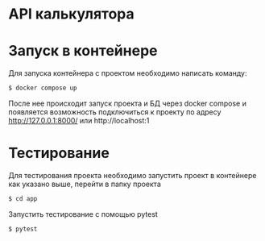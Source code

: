 # API калькулятора 

# Запуск в контейнере
Для запуска контейнера с проектом необходимо написать команду:
```bash
$ docker compose up
```
После нее происходит запуск проекта и БД через docker compose и появляется возможность подключиться к проекту 
по адресу http://127.0.0.1:8000/ или http://localhost:1

# Тестирование
Для тестирования проекта необходимо запустить проект в контейнере как указано выше, перейти в папку проекта 
```bash
$ cd app
```
Запустить тестирование с помощью pytest
```bash
$ pytest
```